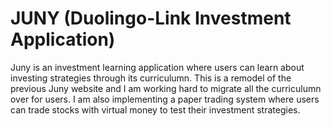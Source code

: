 # JUNY (Duolingo-Link Investment Application)

Juny is an investment learning application where users can learn about investing strategies through its curriculumn. This is a remodel of the previous Juny website and I am working hard to migrate all the curriculumn over for users.
I am also implementing a paper trading system where users can trade stocks with virtual money to test their investment strategies.

